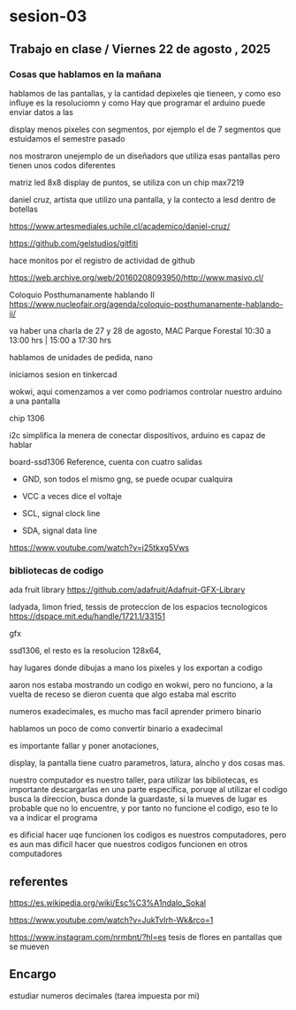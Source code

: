 # sesion-03

## Trabajo en clase / Viernes 22 de agosto , 2025

### Cosas que hablamos en la mañana

hablamos de las pantallas, y la cantidad depixeles qie tieneen, y como eso influye es la resoluciomn y como Hay que programar
el arduino puede enviar datos a las

display menos pixeles con segmentos, por ejemplo el de 7 segmentos que estuidamos el semestre pasado

nos mostraron unejemplo de un diseñadors que utiliza esas pantallas pero tienen unos codos diferentes

matriz led 8x8 display de puntos, se utiliza con un chip max7219

daniel cruz, artista que utilizo una pantalla, y la contecto a lesd dentro de botellas

https://www.artesmediales.uchile.cl/academico/daniel-cruz/

https://github.com/gelstudios/gitfiti

hace monitos por el registro de actividad de github

https://web.archive.org/web/20160208093950/http://www.masivo.cl/

Coloquio Posthumanamente hablando II https://www.nucleofair.org/agenda/coloquio-posthumanamente-hablando-ii/

va haber una charla de 27 y 28 de agosto, MAC Parque Forestal 10:30 a 13:00 hrs | 15:00 a 17:30 hrs

hablamos de unidades de pedida, nano


iniciamos sesion en tinkercad

wokwi, aqui comenzamos a ver como podriamos controlar nuestro arduino a una pantalla

chip 1306

i2c simplifica la menera de conectar dispositivos, arduino es capaz de hablar

board-ssd1306 Reference, cuenta con cuatro salidas 

- GND, son todos el mismo gng, se puede ocupar cualquira

- VCC a veces dice el voltaje

- SCL, signal clock line

- SDA, signal data line

https://www.youtube.com/watch?v=j25tkxg5Vws

### bibliotecas de codigo

ada fruit library https://github.com/adafruit/Adafruit-GFX-Library

ladyada, limon fried, tessis de proteccion de los espacios tecnologicos https://dspace.mit.edu/handle/1721.1/33151

gfx

ssd1306, el resto es la resolucion 128x64, 

hay lugares donde dibujas a mano los pixeles y los exportan a codigo

aaron nos estaba mostrando un codigo en wokwi, pero no funciono, a la vuelta de receso se dieron cuenta que algo estaba mal escrito

numeros exadecimales, es mucho mas facil aprender primero binario

hablamos un poco de como convertir binario a exadecimal


es importante fallar y poner anotaciones,

display, la pantalla tiene cuatro parametros, latura, alncho y dos cosas mas.

nuestro computador es nuestro taller, para utilizar las bibliotecas, es importante descargarlas en una parte especifica, poruqe al utilizar el codigo busca la direccion, busca donde la guardaste, si la mueves de lugar es probable que no lo encuentre, y por tanto no funcione el codigo, eso te lo va a indicar el programa

es dificial hacer uqe funcionen los codigos es nuestros computadores, pero es aun mas dificil hacer que nuestros codigos funcionen en otros computadores

## referentes 

https://es.wikipedia.org/wiki/Esc%C3%A1ndalo_Sokal

https://www.youtube.com/watch?v=JukTvlrh-Wk&rco=1

https://www.instagram.com/nrmbnt/?hl=es tesis de flores en pantallas que se mueven

## Encargo

estudiar numeros decimales (tarea impuesta por mi)

